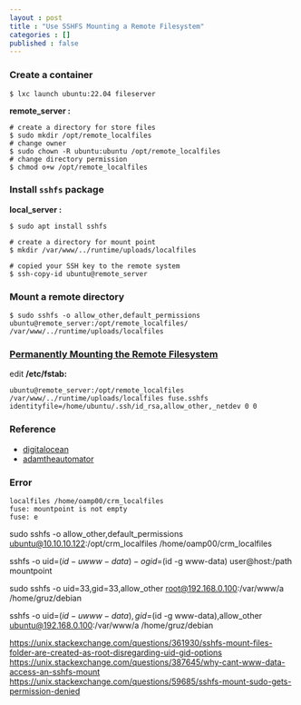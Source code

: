```yaml
---
layout : post
title : "Use SSHFS Mounting a Remote Filesystem"
categories : []
published : false
---
```

### Create a container
```shell
$ lxc launch ubuntu:22.04 fileserver
```

**remote_server :**
```shell
# create a directory for store files
$ sudo mkdir /opt/remote_localfiles
# change owner
$ sudo chown -R ubuntu:ubuntu /opt/remote_localfiles
# change directory permission
$ chmod o+w /opt/remote_localfiles
```

### Install `sshfs` package
**local_server :**
```shell
$ sudo apt install sshfs

# create a directory for mount point
$ mkdir /var/www/../runtime/uploads/localfiles

# copied your SSH key to the remote system
$ ssh-copy-id ubuntu@remote_server
```

### Mount a remote directory
```shell
$ sudo sshfs -o allow_other,default_permissions ubuntu@remote_server:/opt/remote_localfiles/ /var/www/../runtime/uploads/localfiles
```

### [Permanently Mounting the Remote Filesystem](https://adamtheautomator.com/sshfs-mount/)

edit **/etc/fstab:**
```
ubuntu@remote_server:/opt/remote_localfiles  /var/www/../runtime/uploads/localfiles fuse.sshfs identityfile=/home/ubuntu/.ssh/id_rsa,allow_other,_netdev 0 0
```


### Reference
 * [digitalocean](https://www.digitalocean.com/community/tutorials/how-to-use-sshfs-to-mount-remote-file-systems-over-ssh)
 * [adamtheautomator](https://adamtheautomator.com/sshfs-mount/)


### Error

```shell
localfiles /home/oamp00/crm_localfiles
fuse: mountpoint is not empty
fuse: e
```

 sudo sshfs -o allow_other,default_permissions ubuntu@10.10.10.122:/opt/crm_localfiles /home/oamp00/crm_localfiles

 sshfs -o uid=$(id -u www-data) -o gid=$(id -g www-data) user@host:/path mountpoint

 sudo sshfs -o uid=33,gid=33,allow_other root@192.168.0.100:/var/www/a /home/gruz/debian

 sshfs -o uid=$(id -u www-data), gid=$(id -g www-data),allow_other ubuntu@192.168.0.100:/var/www/a /home/gruz/debian


 https://unix.stackexchange.com/questions/361930/sshfs-mount-files-folder-are-created-as-root-disregarding-uid-gid-options
 https://unix.stackexchange.com/questions/387645/why-cant-www-data-access-an-sshfs-mount
 https://unix.stackexchange.com/questions/59685/sshfs-mount-sudo-gets-permission-denied